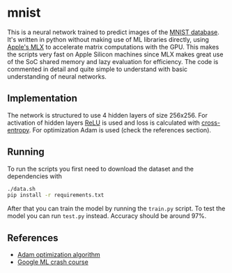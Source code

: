 # mnist
This is a neural network trained to predict images of the [MNIST database](https://en.wikipedia.org/wiki/MNIST_database).
It's written in python without making use of ML libraries directly, using [Apple's MLX](https://github.com/ml-explore/mlx) to accelerate matrix computations with the GPU.
This makes the scripts very fast on Apple Silicon machines since MLX makes great use of the SoC shared memory and lazy evaluation for efficiency.
The code is commented in detail and quite simple to understand with basic understanding of neural networks.

## Implementation
The network is structured to use 4 hidden layers of size 256x256. For activation of hidden layers [ReLU](https://en.wikipedia.org/wiki/Rectified_linear_unit) is used
and loss is calculated with [cross-entropy](https://en.wikipedia.org/wiki/Cross-entropy). For optimization Adam is used (check the references section).

## Running
To run the scripts you first need to download the dataset and the dependencies with
```sh
./data.sh
pip install -r requirements.txt
```
After that you can train the model by running the `train.py` script. To test the model you can run `test.py` instead. Accuracy should be around 97%.

## References
- [Adam optimization algorithm](https://arxiv.org/abs/1412.6980)
- [Google ML crash course](https://developers.google.com/machine-learning/crash-course)
